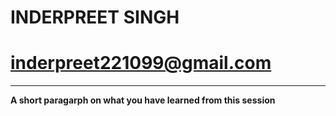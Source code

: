 # INDERPREET SINGH
# inderpreet221099@gmail.com

<hr>


<p>
  
  **A short paragarph on what you have learned from this session**

</p>
